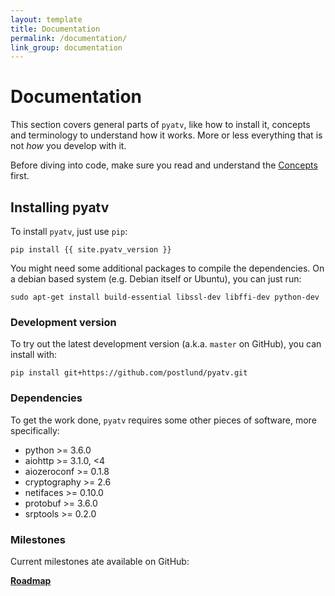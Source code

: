 ```yaml
---
layout: template
title: Documentation
permalink: /documentation/
link_group: documentation
---
```

# Documentation

This section covers general parts of `pyatv`, like how to install it, concepts and terminology to
understand how it works. More or less everything that is not *how* you develop with it.

Before diving into code, make sure you read and understand the [Concepts](concepts/)
first.

## Installing pyatv

To install `pyatv`, just use `pip`:

    pip install {{ site.pyatv_version }}

You might need some additional packages to compile the dependencies. On a debian based system
(e.g. Debian itself or Ubuntu), you can just run:

    sudo apt-get install build-essential libssl-dev libffi-dev python-dev

### Development version

To try out the latest development version (a.k.a. `master` on GitHub), you can install with:

    pip install git+https://github.com/postlund/pyatv.git

### Dependencies

To get the work done, `pyatv` requires some other pieces of software, more specifically:

- python >= 3.6.0
- aiohttp >= 3.1.0, <4
- aiozeroconf >= 0.1.8
- cryptography >= 2.6
- netifaces >= 0.10.0
- protobuf >= 3.6.0
- srptools >= 0.2.0

### Milestones

Current milestones ate available on GitHub:

**[Roadmap](https://github.com/postlund/pyatv/milestones)**
